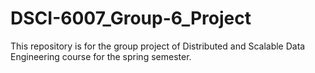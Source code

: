 # DSCI-6007_Group-6_Project
This repository is for the group project of Distributed and Scalable Data Engineering course for the spring semester. 
